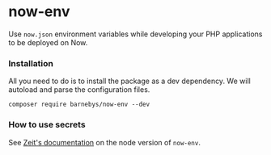 # now-env

Use `now.json` environment variables while developing your PHP applications to be deployed on Now.

### Installation

All you need to do is to install the package as a dev dependency. We will autoload and parse the configuration files.

`composer require barnebys/now-env --dev`

### How to use secrets

See [Zeit's documentation](https://github.com/zeit/now-env) on the node version of `now-env`.